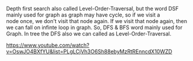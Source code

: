 Depth first search also called Level-Order-Traversal, but the word DSF mainly used for graph as graph may have cycle, so if we visit a  
node once, we don't visit that node again. If we visit that node again, then we can fall on infinte loop in graph.
So, DFS & BFS word mainly used for Graph.
In tree the DFS also we can called as Level-Order-Traversal.  


https://www.youtube.com/watch?v=OswJO4BXfYU&list=PLgLCjVh3O6Sh88ebyMzRtREnncdX10WZD
